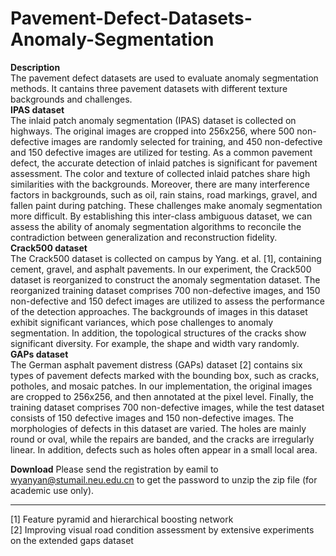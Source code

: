 # Pavement-Defect-Datasets-Anomaly-Segmentation
**Description**  
  The pavement defect datasets are used to evaluate anomaly segmentation methods. It cantains three pavement datasets with different texture backgrounds and challenges.     
**IPAS dataset**  
  The inlaid patch anomaly segmentation (IPAS) dataset is collected on highways. The original images are cropped into 256x256, where 500 non-defective images are randomly selected for training, and 450 non-defective and 150 defective images are utilized for testing. As a common pavement defect, the accurate detection of inlaid patches is significant for pavement assessment. The color and texture of collected inlaid patches share high similarities with the backgrounds. Moreover, there are many interference factors in backgrounds, such as oil, rain stains, road markings, gravel, and fallen paint during patching. These challenges make anomaly segmentation more difficult. By establishing this inter-class ambiguous dataset, we can assess the ability of anomaly segmentation algorithms to reconcile the contradiction between generalization and reconstruction fidelity.  
**Crack500 dataset**  
  The Crack500 dataset is collected on campus by Yang. et al. [1], containing cement, gravel, and asphalt pavements. In our experiment, the Crack500 dataset is reorganized to construct the anomaly segmentation dataset. The reorganized training dataset comprises 700 non-defective images, and 150 non-defective and 150 defect images are utilized to assess the performance of the detection approaches. The backgrounds of images in this dataset exhibit significant variances, which pose challenges to anomaly segmentation. In addition, the topological structures of the cracks show significant diversity. For example, the shape and width vary randomly.  
**GAPs dataset**  
  The German asphalt pavement distress (GAPs) dataset [2] contains six types of pavement defects marked with the bounding box, such as cracks, potholes, and mosaic patches. In our implementation, the original images are cropped to 256x256, and then annotated at the pixel level. Finally, the training dataset comprises 700 non-defective images, while the test dataset consists of 150 defective images and 150 non-defective images. The morphologies of defects in this dataset are varied. The holes are mainly round or oval, while the repairs are banded, and the cracks are irregularly linear. In addition, defects such as holes often appear in a small local area.  

**Download**
  Please send the registration by eamil to wyanyan@stumail.neu.edu.cn to get the password to unzip the zip file (for academic use only).  






----------
[1] Feature pyramid and hierarchical boosting network  
[2] Improving visual road condition assessment by extensive experiments on the extended gaps dataset
